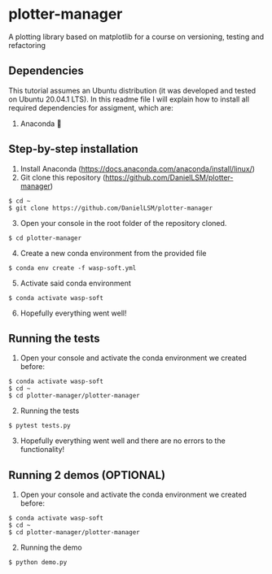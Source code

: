 # plotter-manager
A plotting library based on matplotlib for a course on versioning, testing and refactoring

## Dependencies

This tutorial assumes an Ubuntu distribution (it was developed and tested on Ubuntu 20.04.1 LTS). 
In this readme file I will explain how to install all required dependencies for assigment, which are:
1. Anaconda :snake:

## Step-by-step installation

1. Install Anaconda (https://docs.anaconda.com/anaconda/install/linux/)
2. Git clone this repository (https://github.com/DanielLSM/plotter-manager)
```
$ cd ~
$ git clone https://github.com/DanielLSM/plotter-manager
```
3. Open your console in the root folder of the repository cloned.
```
$ cd plotter-manager
```
4. Create a new conda environment from the provided file
```
$ conda env create -f wasp-soft.yml
```
5. Activate said conda environment
```
$ conda activate wasp-soft
```
6. Hopefully everything went well!

## Running the tests

1. Open your console and activate the conda environment we created before:
```
$ conda activate wasp-soft
$ cd ~
$ cd plotter-manager/plotter-manager
```
2. Running the tests
```
$ pytest tests.py
```
3. Hopefully everything went well and there are no errors to the functionality!

## Running 2 demos (OPTIONAL)

1. Open your console and activate the conda environment we created before:
```
$ conda activate wasp-soft
$ cd ~
$ cd plotter-manager/plotter-manager
```
2. Running the demo
```
$ python demo.py
```
